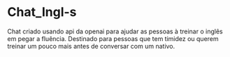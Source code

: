 # Chat_Ingl-s
Chat criado usando api da openai para ajudar as pessoas à treinar o inglês em pegar a fluência. Destinado para pessoas que tem timidez ou querem treinar um pouco mais antes de conversar com um nativo. 
